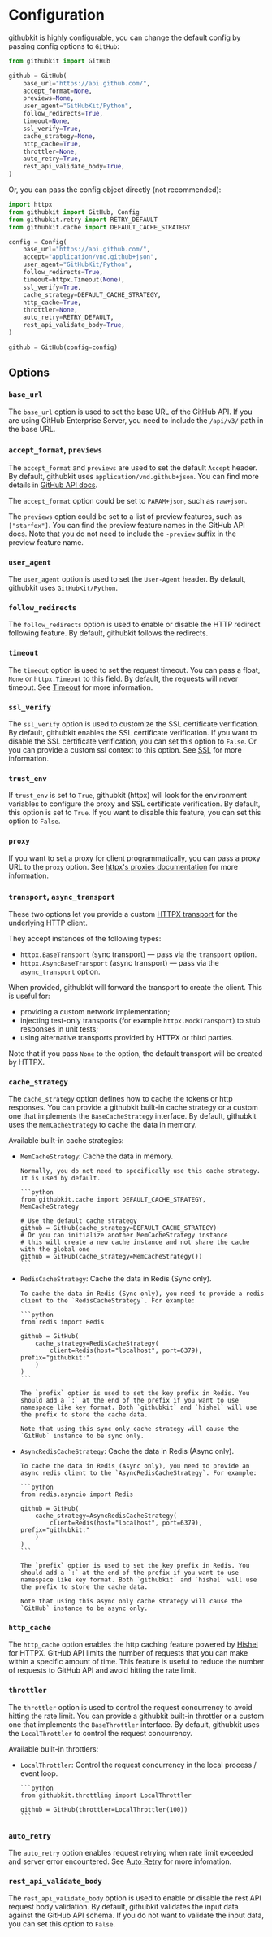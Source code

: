 # Configuration

githubkit is highly configurable, you can change the default config by passing config options to `GitHub`:

```python
from githubkit import GitHub

github = GitHub(
    base_url="https://api.github.com/",
    accept_format=None,
    previews=None,
    user_agent="GitHubKit/Python",
    follow_redirects=True,
    timeout=None,
    ssl_verify=True,
    cache_strategy=None,
    http_cache=True,
    throttler=None,
    auto_retry=True,
    rest_api_validate_body=True,
)
```

Or, you can pass the config object directly (not recommended):

```python
import httpx
from githubkit import GitHub, Config
from githubkit.retry import RETRY_DEFAULT
from githubkit.cache import DEFAULT_CACHE_STRATEGY

config = Config(
    base_url="https://api.github.com/",
    accept="application/vnd.github+json",
    user_agent="GitHubKit/Python",
    follow_redirects=True,
    timeout=httpx.Timeout(None),
    ssl_verify=True,
    cache_strategy=DEFAULT_CACHE_STRATEGY,
    http_cache=True,
    throttler=None,
    auto_retry=RETRY_DEFAULT,
    rest_api_validate_body=True,
)

github = GitHub(config=config)
```

## Options

### `base_url`

The `base_url` option is used to set the base URL of the GitHub API. If you are using GitHub Enterprise Server, you need to include the `/api/v3/` path in the base URL.

### `accept_format`, `previews`

The `accept_format` and `previews` are used to set the default `Accept` header. By default, githubkit uses `application/vnd.github+json`. You can find more details in [GitHub API docs](https://docs.github.com/en/rest/overview/media-types).

The `accept_format` option could be set to `PARAM+json`, such as `raw+json`.

The `previews` option could be set to a list of preview features, such as `["starfox"]`. You can find the preview feature names in the GitHub API docs. Note that you do not need to include the `-preview` suffix in the preview feature name.

### `user_agent`

The `user_agent` option is used to set the `User-Agent` header. By default, githubkit uses `GitHubKit/Python`.

### `follow_redirects`

The `follow_redirects` option is used to enable or disable the HTTP redirect following feature. By default, githubkit follows the redirects.

### `timeout`

The `timeout` option is used to set the request timeout. You can pass a float, `None` or `httpx.Timeout` to this field. By default, the requests will never timeout. See [Timeout](https://www.python-httpx.org/advanced/timeouts/) for more information.

### `ssl_verify`

The `ssl_verify` option is used to customize the SSL certificate verification. By default, githubkit enables the SSL certificate verification. If you want to disable the SSL certificate verification, you can set this option to `False`. Or you can provide a custom ssl context to this option. See [SSL](https://www.python-httpx.org/advanced/ssl/) for more information.

### `trust_env`

If `trust_env` is set to `True`, githubkit (httpx) will look for the environment variables to configure the proxy and SSL certificate verification. By default, this option is set to `True`. If you want to disable this feature, you can set this option to `False`.

### `proxy`

If you want to set a proxy for client programmatically, you can pass a proxy URL to the `proxy` option. See [httpx's proxies documentation](https://www.python-httpx.org/advanced/proxies/) for more information.

### `transport`, `async_transport`

These two options let you provide a custom [HTTPX transport](https://www.python-httpx.org/advanced/transports/) for the underlying HTTP client.

They accept instances of the following types:

- `httpx.BaseTransport` (sync transport) — pass via the `transport` option.
- `httpx.AsyncBaseTransport` (async transport) — pass via the `async_transport` option.

When provided, githubkit will forward the transport to create the client. This is useful for:

- providing a custom network implementation;
- injecting test-only transports (for example `httpx.MockTransport`) to stub responses in unit tests;
- using alternative transports provided by HTTPX or third parties.

Note that if you pass `None` to the option, the default transport will be created by HTTPX.

### `cache_strategy`

The `cache_strategy` option defines how to cache the tokens or http responses. You can provide a githubkit built-in cache strategy or a custom one that implements the `BaseCacheStrategy` interface. By default, githubkit uses the `MemCacheStrategy` to cache the data in memory.

Available built-in cache strategies:

- `MemCacheStrategy`: Cache the data in memory.

      Normally, you do not need to specifically use this cache strategy. It is used by default.

      ```python
      from githubkit.cache import DEFAULT_CACHE_STRATEGY, MemCacheStrategy

      # Use the default cache strategy
      github = GitHub(cache_strategy=DEFAULT_CACHE_STRATEGY)
      # Or you can initialize another MemCacheStrategy instance
      # this will create a new cache instance and not share the cache with the global one
      github = GitHub(cache_strategy=MemCacheStrategy())
      ```

- `RedisCacheStrategy`: Cache the data in Redis (Sync only).

      To cache the data in Redis (Sync only), you need to provide a redis client to the `RedisCacheStrategy`. For example:

      ```python
      from redis import Redis

      github = GitHub(
          cache_strategy=RedisCacheStrategy(
              client=Redis(host="localhost", port=6379), prefix="githubkit:"
          )
      )
      ```

      The `prefix` option is used to set the key prefix in Redis. You should add a `:` at the end of the prefix if you want to use namespace like key format. Both `githubkit` and `hishel` will use the prefix to store the cache data.

      Note that using this sync only cache strategy will cause the `GitHub` instance to be sync only.

- `AsyncRedisCacheStrategy`: Cache the data in Redis (Async only).

      To cache the data in Redis (Async only), you need to provide an async redis client to the `AsyncRedisCacheStrategy`. For example:

      ```python
      from redis.asyncio import Redis

      github = GitHub(
          cache_strategy=AsyncRedisCacheStrategy(
              client=Redis(host="localhost", port=6379), prefix="githubkit:"
          )
      )
      ```

      The `prefix` option is used to set the key prefix in Redis. You should add a `:` at the end of the prefix if you want to use namespace like key format. Both `githubkit` and `hishel` will use the prefix to store the cache data.

      Note that using this async only cache strategy will cause the `GitHub` instance to be async only.

### `http_cache`

The `http_cache` option enables the http caching feature powered by [Hishel](https://hishel.com/) for HTTPX. GitHub API limits the number of requests that you can make within a specific amount of time. This feature is useful to reduce the number of requests to GitHub API and avoid hitting the rate limit.

### `throttler`

The `throttler` option is used to control the request concurrency to avoid hitting the rate limit. You can provide a githubkit built-in throttler or a custom one that implements the `BaseThrottler` interface. By default, githubkit uses the `LocalThrottler` to control the request concurrency.

Available built-in throttlers:

- `LocalThrottler`: Control the request concurrency in the local process / event loop.

      ```python
      from githubkit.throttling import LocalThrottler

      github = GitHub(throttler=LocalThrottler(100))
      ```

### `auto_retry`

The `auto_retry` option enables request retrying when rate limit exceeded and server error encountered. See [Auto Retry](./auto-retry.md) for more infomation.

### `rest_api_validate_body`

The `rest_api_validate_body` option is used to enable or disable the rest API request body validation. By default, githubkit validates the input data against the GitHub API schema. If you do not want to validate the input data, you can set this option to `False`.
